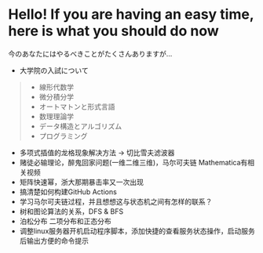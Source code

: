 # Hello! If you are having an easy time, here is what you should do now

今のあなたにはやるべきことがたくさんありますが...

- 大学院の入試について

> - 線形代数学
> - 微分積分学
> - オートマトンと形式言語
> - 数理理論学
> - データ構造とアルゴリズム
> - プログラミング

- 多项式插值的龙格现象解决方法 -> 切比雪夫滤波器
- 赌徒必输理论，醉鬼回家问题(一维二维三维)，马尔可夫链 Mathematica有相关视频
- 矩阵快速幂，浙大那期暴击率又一次出现
- 搞清楚如何构建GitHub Actions
- 学习马尔可夫链过程，并且想想这与状态机之间有怎样的联系？
- 树和图论算法的关系，DFS & BFS
- 泊松分布 二项分布和正态分布
- 调整linux服务器开机启动程序脚本，添加快捷的查看服务状态操作，启动服务后输出方便的命令提示


